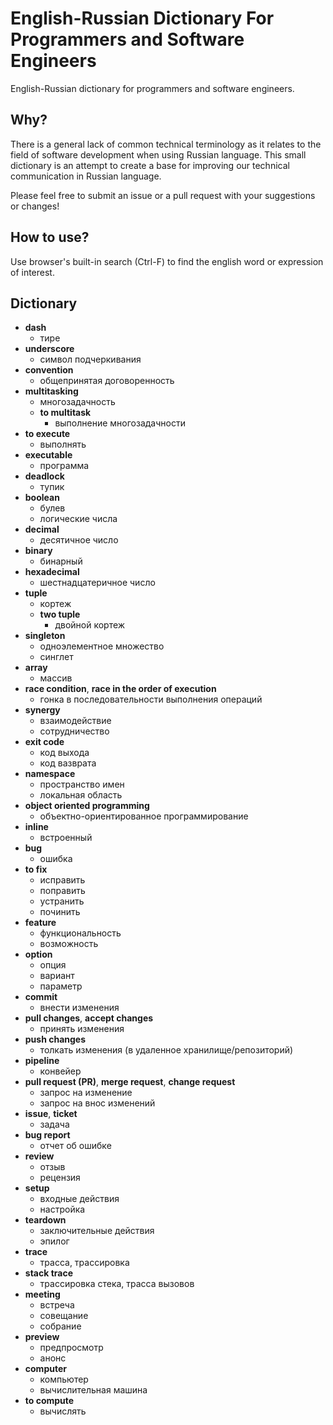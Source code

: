 # English-Russian Dictionary For Programmers and Software Engineers

English-Russian dictionary for programmers and software engineers.

## Why?

There is a general lack of common technical terminology as it relates to the field of software development when using Russian language.
This small dictionary is an attempt to create a base for improving our technical communication in Russian language.

Please feel free to submit an issue or a pull request with your suggestions or changes!

## How to use?

Use browser's built-in search (Ctrl-F) to find the english word or expression of interest.

## Dictionary
* **dash**
  - тире
* **underscore**
  - символ подчеркивания
* **convention**
  - общепринятая договоренность
* **multitasking**
  - многозадачность
  - **to multitask**
    - выполнение многозадачности
* **to execute**
  - выполнять
* **executable**
  - программа
* **deadlock**
  - тупик
* **boolean**
  - булев
  - логические числа
* **decimal**
  - десятичное число
* **binary**
  - бинарный
* **hexadecimal**
  - шестнадцатеричное число
* **tuple**
  - кортеж
  - **two tuple**
    - двойной кортеж
* **singleton**
  - одноэлементное множество
  - синглет
* **array**
  - массив
* **race condition**, **race in the order of execution**
  - гонка в последовательности выполнения операций
* **synergy**
  - взаимодействие
  - сотрудничество
* **exit code**
  - код выхода
  - код вазврата
* **namespace**
  - пространство имен
  - локальная область
* **object oriented programming**
  - объектно-ориентированное программирование
* **inline**
  - встроенный
* **bug**
  - ошибка
* **to fix**
  - исправить
  - поправить
  - устранить
  - починить
* **feature**
  - функциональность
  - возможность
* **option**
  - опция
  - вариант
  - параметр
* **commit**
  - внести изменения
* **pull changes**, **accept changes**
  - принять изменения
* **push changes**
  - толкать изменения (в удаленное хранилище/репозиторий)
* **pipeline**
  - конвейер
* **pull request (PR)**, **merge request**, **change request**
  - запрос на изменение
  - запрос на внос изменений
* **issue**, **ticket**
  - задачa
* **bug report**
  - отчет об ошибке
* **review**
  - отзыв
  - рецензия
* **setup**
  - входные действия
  - настройка
* **teardown**
  - заключительные действия
  - эпилог
* **trace**
  - трасса, трассировка
* **stack trace**
  - трассировка стека, трасса вызовов
* **meeting**
  - встреча
  - совещание
  - собрание
* **preview**
  - предпросмотр
  - анонс
* **computer**
  - компьютер
  - вычислительная машина
* **to compute**
  - вычислять
